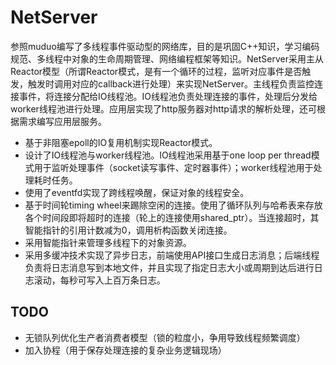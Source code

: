 # NetServer

参照muduo编写了多线程事件驱动型的网络库，目的是巩固C++知识，学习编码规范、多线程中对象的生命周期管理、网络编程框架等知识。NetServer采用主从Reactor模型（所谓Reactor模式，是有一个循环的过程，监听对应事件是否触发，触发时调用对应的callback进行处理）来实现NetServer。主线程负责监控连接事件，将连接分配给IO线程池。IO线程池负责处理连接的事件，处理后分发给worker线程池进行处理。应用层实现了http服务器对http请求的解析处理，还可根据需求编写应用层服务。

* 基于非阻塞epoll的IO复用机制实现Reactor模式。
* 设计了IO线程池与worker线程池。IO线程池采用基于one loop per thread模式用于监听处理事件（socket读写事件、定时器事件）；worker线程池用于处理耗时任务。
* 使用了eventfd实现了跨线程唤醒，保证对象的线程安全。
* 基于时间轮timing wheel来踢除空闲的连接。使用了循环队列与哈希表来存放各个时间段即将超时的连接（轮上的连接使用shared_ptr）。当连接超时，其智能指针的引用计数减为0，调用析构函数关闭连接。
* 采用智能指针来管理多线程下的对象资源。
* 采用多缓冲技术实现了异步日志，前端使用API接口生成日志消息；后端线程负责将日志消息写到本地文件，并且实现了指定日志大小或周期到达后进行日志滚动，每秒可写入上百万条日志。

## TODO
* 无锁队列优化生产者消费者模型（锁的粒度小，争用导致线程频繁调度）
* 加入协程（用于保存处理连接的复杂业务逻辑现场）
